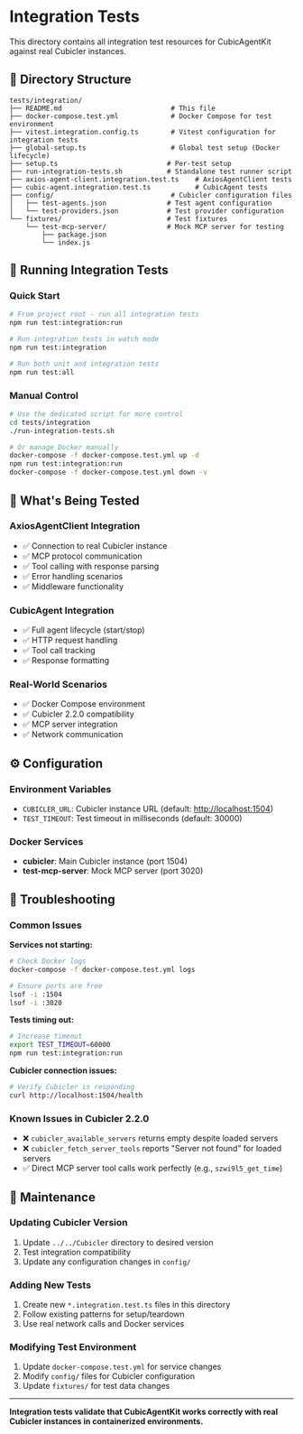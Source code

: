 # Integration Tests

This directory contains all integration test resources for CubicAgentKit against real Cubicler instances.

## 📁 Directory Structure

```
tests/integration/
├── README.md                           # This file
├── docker-compose.test.yml             # Docker Compose for test environment
├── vitest.integration.config.ts        # Vitest configuration for integration tests
├── global-setup.ts                     # Global test setup (Docker lifecycle)
├── setup.ts                           # Per-test setup
├── run-integration-tests.sh           # Standalone test runner script
├── axios-agent-client.integration.test.ts    # AxiosAgentClient tests
├── cubic-agent.integration.test.ts           # CubicAgent tests
├── config/                             # Cubicler configuration files
│   ├── test-agents.json               # Test agent configuration
│   └── test-providers.json            # Test provider configuration  
└── fixtures/                          # Test fixtures
    └── test-mcp-server/               # Mock MCP server for testing
        ├── package.json
        └── index.js
```

## 🚀 Running Integration Tests

### Quick Start

```bash
# From project root - run all integration tests
npm run test:integration:run

# Run integration tests in watch mode
npm run test:integration

# Run both unit and integration tests
npm run test:all
```

### Manual Control

```bash
# Use the dedicated script for more control
cd tests/integration
./run-integration-tests.sh

# Or manage Docker manually
docker-compose -f docker-compose.test.yml up -d
npm run test:integration:run
docker-compose -f docker-compose.test.yml down -v
```

## 🧪 What's Being Tested

### AxiosAgentClient Integration

- ✅ Connection to real Cubicler instance
- ✅ MCP protocol communication  
- ✅ Tool calling with response parsing
- ✅ Error handling scenarios
- ✅ Middleware functionality

### CubicAgent Integration  

- ✅ Full agent lifecycle (start/stop)
- ✅ HTTP request handling
- ✅ Tool call tracking
- ✅ Response formatting

### Real-World Scenarios

- ✅ Docker Compose environment
- ✅ Cubicler 2.2.0 compatibility
- ✅ MCP server integration
- ✅ Network communication

## ⚙️ Configuration

### Environment Variables

- `CUBICLER_URL`: Cubicler instance URL (default: <http://localhost:1504>)
- `TEST_TIMEOUT`: Test timeout in milliseconds (default: 30000)

### Docker Services

- **cubicler**: Main Cubicler instance (port 1504)
- **test-mcp-server**: Mock MCP server (port 3020)

## 🐛 Troubleshooting

### Common Issues

**Services not starting:**

```bash
# Check Docker logs
docker-compose -f docker-compose.test.yml logs

# Ensure ports are free
lsof -i :1504
lsof -i :3020
```

**Tests timing out:**

```bash
# Increase timeout
export TEST_TIMEOUT=60000
npm run test:integration:run
```

**Cubicler connection issues:**

```bash
# Verify Cubicler is responding
curl http://localhost:1504/health
```

### Known Issues in Cubicler 2.2.0

- ❌ `cubicler_available_servers` returns empty despite loaded servers
- ❌ `cubicler_fetch_server_tools` reports "Server not found" for loaded servers  
- ✅ Direct MCP server tool calls work perfectly (e.g., `szwi9l5_get_time`)

## 🔧 Maintenance

### Updating Cubicler Version

1. Update `../../Cubicler` directory to desired version
2. Test integration compatibility
3. Update any configuration changes in `config/`

### Adding New Tests

1. Create new `*.integration.test.ts` files in this directory
2. Follow existing patterns for setup/teardown
3. Use real network calls and Docker services

### Modifying Test Environment

1. Update `docker-compose.test.yml` for service changes
2. Modify `config/` files for Cubicler configuration
3. Update `fixtures/` for test data changes

---

**Integration tests validate that CubicAgentKit works correctly with real Cubicler instances in containerized environments.**
